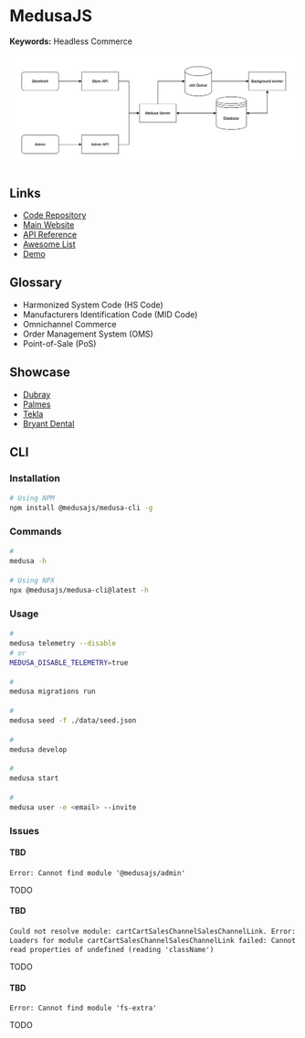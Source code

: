 # MedusaJS

<!--
Medusa as a Service

https://oak.dk/medusa-js-commerce
-->

<!--
https://github.com/Agilo/medusawp

https://github.com/bidah/universal-medusa
https://github.com/adrien2p/medusa-extender

https://medusajs.notion.site/Medusa-Resources-dc2626aa8abf4e97ae3a5293a3fd41b9

https://www.figma.com/community/file/1192103306884293603
-->

**Keywords:** Headless Commerce

![Medusa Architecture](/assets/images/medusa/medusa-arch.png)

## Links

- [Code Repository](https://github.com/medusajs/medusa)
- [Main Website](https://medusajs.com)
- [API Reference](https://docs.medusajs.com/api/store)
- [Awesome List](https://github.com/adrien2p/awesome-medusajs)
- [Demo](https://demo.medusajs.com)

<!-- ##

https://rigby.pl -->

## Glossary

- Harmonized System Code (HS Code)
- Manufacturers Identification Code (MID Code)
- Omnichannel Commerce
- Order Management System (OMS)
- Point-of-Sale (PoS)

## Showcase

- [Dubray](https://dubraybooks.ie)
- [Palmes](https://palmes.co)
- [Tekla](https://teklafabrics.com)
- [Bryant Dental](https://bryant.dental)

## CLI

### Installation

```sh
# Using NPM
npm install @medusajs/medusa-cli -g
```

### Commands

```sh
#
medusa -h

# Using NPX
npx @medusajs/medusa-cli@latest -h
```

### Usage

```sh
#
medusa telemetry --disable
# or
MEDUSA_DISABLE_TELEMETRY=true

#
medusa migrations run

#
medusa seed -f ./data/seed.json

#
medusa develop

#
medusa start

#
medusa user -e <email> --invite
```

### Issues

#### TBD

```log
Error: Cannot find module '@medusajs/admin'
```

TODO

<!-- ```sh
bun add @medusajs/admin -D
``` -->

#### TBD

```log
Could not resolve module: cartCartSalesChannelSalesChannelLink. Error: Loaders for module cartCartSalesChannelSalesChannelLink failed: Cannot read properties of undefined (reading 'className')
```

<!--
https://github.com/medusajs/medusa/issues/5539
-->

TODO

#### TBD

```log
Error: Cannot find module 'fs-extra'
```

TODO

<!-- ```sh
npm root -g

npm list -g
``` -->
